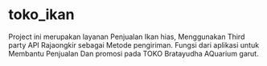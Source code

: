 # toko_ikan
Project ini merupakan layanan Penjualan Ikan hias, Menggunakan Third party API Rajaongkir sebagai Metode pengiriman. 
Fungsi dari aplikasi untuk Membantu Penjualan Dan promosi pada TOKO Bratayudha AQuarium garut.
